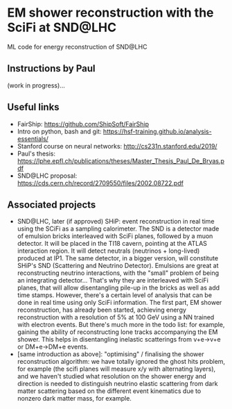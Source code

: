 # EM shower reconstruction with the SciFi at SND@LHC
ML code for energy reconstruction of SND@LHC

## Instructions by Paul 
(work in progress)...


## Useful links
 - FairShip: https://github.com/ShipSoft/FairShip
 - Intro on python, bash and git: https://hsf-training.github.io/analysis-essentials/
 - Stanford course on neural networks: http://cs231n.stanford.edu/2019/
 - Paul's thesis: https://lphe.epfl.ch/publications/theses/Master_Thesis_Paul_De_Bryas.pdf
 - SND@LHC proposal: https://cds.cern.ch/record/2709550/files/2002.08722.pdf

## Associated projects
 - SND@LHC, later (if approved) SHiP: event reconstruction in real time using the SCiFi as a sampling calorimeter. The SND is a detector made of emulsion bricks interleaved with SciFi planes, followed by a muon detector. It will be placed in the TI18 cavern, pointing at the ATLAS interaction region. It will detect neutrals (neutrinos + long-lived) produced at IP1. The same detector, in a bigger version, will constitute SHiP's SND (Scattering and Neutrino Detector). Emulsions are great at reconstructing neutrino interactions, with the "small" problem of being an integrating detector... That's why they are interleaved with SciFi planes, that will allow disentangling pile-up in the bricks as well as add time stamps. However, there's a certain level of analysis that can be done in real time using only SciFi information. The first part, EM shower reconstruction, has already been started, achieving energy reconstruction with a resolution of 5% at 100 GeV using a NN trained with electron events. But there's much more in the todo list: for example, gaining the ability of reconstructing lone tracks accompanying the EM shower. This helps in disentangling inelastic scatterings from v+e->v+e or DM+e->DM+e events.
 - [same introduction as above]: "optimising" / finalising the shower reconstruction algorithm: we have totally ignored the ghost hits problem, for example (the scifi planes will measure x/y with alternating layers), and we haven't studied what resolution on the shower energy and direction is needed to distinguish neutrino elastic scattering from dark matter scattering based on the different event kinematics due to nonzero dark matter mass, for example.

